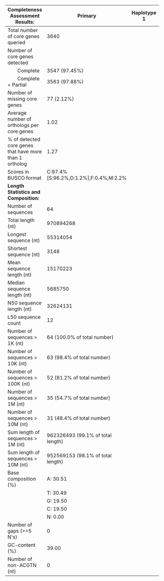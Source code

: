 

| **Completeness Assessment Results:**                    |   Primary                            | Haplotype 1 | Haplotype 2 |
|---------------------------------------------------------|---------------------------------------|------------|-------------|
| Total number of core genes queried                      | 3640                                  |
| Number of core genes detected                           |                                       |
|   Complete                                              | 3547 (97.45%)                         |
|   Complete + Partial                                    | 3563 (97.88%)                         |
| Number of missing core genes                            | 77 (2.12%)                            |
| Average number of orthologs per core genes              | 1.02                                  |
| % of detected core genes that have more than 1 ortholog | 1.27                                  |
| Scores in BUSCO format                                  | C:97.4%[S:96.2%,D:1.2%],F:0.4%,M:2.2% |
| **Length Statistics and Composition:**                  |                                       |
| Number of sequences                                     | 64                                    |
| Total length (nt)                                       | 970894268                             |
| Longest sequence (nt)                                   | 55314054                              |
| Shortest sequence (nt)                                  | 3148                                  |
| Mean sequence length (nt)                               | 15170223                              |
| Median sequence length (nt)                             | 5685750                               |
| N50 sequence length (nt)                                | 32624131                              |
| L50 sequence count                                      | 12                                    |
| Number of sequences > 1K (nt)                           | 64 (100.0% of total number)           |
| Number of sequences > 10K (nt)                          | 63 (98.4% of total number)            |
| Number of sequences > 100K (nt)                         | 52 (81.2% of total number)            |
| Number of sequences > 1M (nt)                           | 35 (54.7% of total number)            |
| Number of sequences > 10M (nt)                          | 31 (48.4% of total number)            |
| Sum length of sequences > 1M (nt)                       | 962326493 (99.1% of total length)     |
| Sum length of sequences > 10M (nt)                      | 952569153 (98.1% of total length)     |
| Base composition (%)                                    | A: 30.51                              |
|                                                         | T: 30.49                              |
|                                                         | G: 19.50                              |
|                                                         | C: 19.50                              |
|                                                         | N: 0.00        |
| Number of gaps (>=5 N's)                                | 0                                     |
| GC-content (%)                                          | 39.00                                 |
| Number of non-ACGTN (nt)                                | 0                                     |
